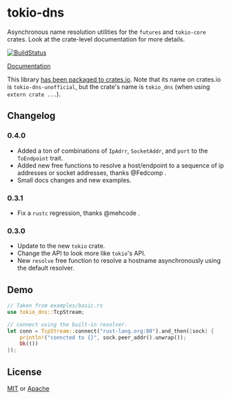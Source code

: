 # tokio-dns
Asynchronous name resolution utilities for the `futures` and `tokio-core` crates. Look at the crate-level documentation for more details.

[![BuildStatus](https://api.travis-ci.org/sbstp/tokio-dns.svg?branch=master)](https://travis-ci.org/sbstp/tokio-dns)

[Documentation](https://docs.rs/tokio-dns-unofficial)

This library [has been packaged to crates.io](https://crates.io/crates/tokio-dns-unofficial). Note that its name on crates.io is `tokio-dns-unofficial`, but the crate's name is `tokio_dns` (when using `extern crate ...`).

## Changelog

### 0.4.0
* Added a ton of combinations of `IpAdrr`, `SocketAddr`, and `port` to the `ToEndpoint` trait.
* Added new free functions to resolve a host/endpoint to a sequence of ip addresses or socket addresses, thanks @Fedcomp .
* Small docs changes and new examples.


### 0.3.1
* Fix a `rustc` regression, thanks @mehcode .

### 0.3.0
* Update to the new `tokio` crate.
* Change the API to look more like `tokio`'s API.
* New `resolve` free function to resolve a hostname asynchronously using the default resolver.


## Demo
```rust
// Taken from examples/basic.rs
use tokio_dns::TcpStream;

// connect using the built-in resolver.
let conn = TcpStream::connect("rust-lang.org:80").and_then(|sock| {
    println!("conncted to {}", sock.peer_addr().unwrap());
    Ok(())
});
```

## License
[MIT](LICENSE-MIT) or [Apache](LICENSE-APACHE)
